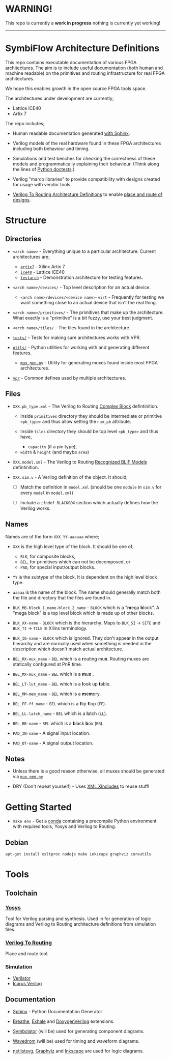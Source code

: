 # WARNING!

This repo is currently a **work in progress** nothing is currently yet working!

---

# SymbiFlow Architecture Definitions

This repo contains executable documentation of various FPGA architectures. The
aim is to include useful documentation (both human and machine readable) on the
primitives and routing infrastructure for real FPGA architectures.

We hope this enables growth in the open source FPGA tools space.

The architectures under development are currently;
 * Lattice iCE40
 * Artix 7

The repo includes;

 * Human readable documentation generated
   [with Sphinx](https://sphinx-doc.org).

 * Verilog models of the real hardware found in these FPGA architectures
   including both behaviour and timing.

 * Simulations and test benches for checking the correctness of these models
   and programmatically explaining their behaviour. (Think along the lines of
   [Python doctests](https://docs.python.org/3/library/doctest.html).)

 * Verilog "marco libraries" to provide compatibility with designs created for
   usage with vendor tools.

 * [Verilog To Routing Architecture Definitions](https://docs.verilogtorouting.org/en/latest/arch/)
   to enable [place and route of designs](https://en.wikipedia.org/wiki/Place_and_route).

# Structure

## Directories

 * `<arch name>` - Everything unique to a particular architecture. Current architectures are;

   * [`artix7`](artix7) - Xilinx Artix 7
   * [`ice40`](ice40) - Lattice iCE40
   * [`testarch`](testarch) - Demonstration architecture for testing features.

 * `<arch name>/devices/` - Top level description for an actual device.

   * `<arch name>/devices/<device name>-virt` - Frequently for testing we want
     something close to an actual device that isn't the real thing.

 * `<arch name>/primitives/` - The primitives that make up the architecture. What
   exactly is a "primitive" is a bit fuzzy, use your best judgment.

 * `<arch name>/tiles/` - The tiles found in the architecture.

 * [`tests/`](tests/) - Tests for making sure architectures works with VPR.

 * [`utils/`](utils/) - Python utilities for working with and generating
   different features.

   * [`mux_gen.py`](utils/mux_gen.py) - Utility for generating muxes found
     inside most FPGA architectures.

 * [`vpr`](vpr) - Common defines used by multiple architectures.

## Files

 * `XXX.pb_type.xml` - The Verilog to Routing
    [Complex Block](https://docs.verilogtorouting.org/en/latest/arch/reference/#complex-blocks)
    defintinition.
      * Inside `primitives` directory they should be intermediate or primitive
	`<pb_type>` and thus allow setting the `num_pb` attribute.

      * Inside `tiles` directory they should be top level `<pb_type>` and thus have,
         - `capacity` (if a pin type),
	 - `width` & `height` (and maybe `area`)

 * `XXX.model.xml` - The Verilog to Routing
    [Recognized BLIF Models](https://docs.verilogtorouting.org/en/latest/arch/reference/#recognized-blif-models-models)
    defintinition.

 * `XXX.sim.v` - A Verilog definition of the object. It should;
    - [ ] Match the definition in `model.xml` (should be one `module` in
          `sim.v` for every `model` in `model.xml`)

    - [ ] Include a `ifndef BLACKBOX` section which actually defines how the
          Verilog works.

## Names

Names are of the form `XXX_YY-aaaaaa` where;
 * `XXX` is the high level type of the block. It should be one of;
    - `BLK`, for composite blocks,
    - `BEL`, for primitives which can not be decomposed, or
    - `PAD`, for special input/output blocks.

 * `YY` is the subtype of the block. It is dependent on the high level block
   type.

 * `aaaaa` is the name of the block. The name should generally match both the
   file and directory that the files are found in.

 * `BLK_MB-block_1_name-block_2_name` - `BLOCK` which is a "**m**ega **b**lock". A "mega block" is a top level block which is made up of other blocks.
 * `BLK_XX-name`       - `BLOCK` which is the hierarchy. Maps to `BLK_SI` -> `SITE` and `BLK_TI` -> `TILE` in Xilinx terminology.
 * `BLK_IG-name`       - `BLOCK` which is ignored. They don't appear in the output hierarchy and are normally used when something is needed in the description which doesn't match actual architecture.
 * `BEL_RX-mux_name`   - `BEL` which is a **r**outing mu**x**. Routing muxes are statically configured at PnR time.
 * `BEL_MX-mux_name`   - `BEL` which is a **m**u**x** .
 * `BEL_LT-lut_name`   - `BEL` which is a **l**ook up **t**able.
 * `BEL_MM-mem_name`   - `BEL` which is a **m**e**m**ory.
 * `BEL_FF-ff_name`    - `BEL` which is a **f**lip **f**lop (`FF`).
 * `BEL_LL-latch_name` - `BEL` which is a **l**atch (`LL`).
 * `BEL_BB-name`       - `BEL` which is a **b**lack **b**ox (`BB`).
 * `PAD_IN-name`       - A signal input location.
 * `PAD_OT-name`       - A signal output location.

## Notes

 * Unless there is a good reason otherwise, all muxes should be generated via
   [`mux_gen.py`](utils/mux_gen.py)

 * DRY (Don't repeat yourself) - Uses
   [XML XIncludes](https://en.wikipedia.org/wiki/XInclude) to reuse stuff!

# Getting Started

 * `make env` - Get a [conda](https://conda.io) containing a precompile Python
   environment with required tools, Yosys and Verilog to Routing.

## Debian

```shell
apt-get install xsltproc nodejs make inkscape graphviz coreutils
```


# Tools

## Toolchain

### [Yosys](http://www.clifford.at/yosys/)

Tool for Verilog parsing and synthesis. Used in for generation of logic
diagrams and Verilog to Routing architecture definitions from simulation files.

### [Verilog To Routing](https://verilogtorouting.org)

Place and route tool.

### Simulation

 * [Verilator](https://www.veripool.org/wiki/verilator)
 * [Icarus Verilog](http://iverilog.icarus.com/)

## Documentation

 * [Sphinx](http://www.sphinx-doc.org/en/master/) - Python Documentation Generator

 * [Breathe](http://www.sphinx-doc.org/en/master/),
   [Exhale](http://exhale.readthedocs.io/en/latest/) and
   [DoxygenVerilog](https://github.com/avelure/doxygen-verilog) extensions.

 * [Symbolator](https://kevinpt.github.io/symbolator/) (will be) used for
   generating component diagrams.

 * [Wavedrom](http://wavedrom.com/) (will be) used for timing and waveform
   diagrams.

 * [netlistsvg](https://github.com/nturley/netlistsvg),
   [Graphviz](https://www.graphviz.org/) and
   [Inkscape](https://inkscape.org/en/) are used for logic diagrams.
